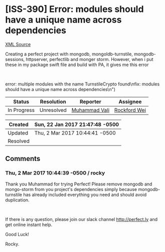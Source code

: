 # [ISS-390] Error: modules should have a unique name across dependencies

[XML Source](../xml/ISS-390.xml)
<p><p>Creating a perfect project with mongodb, mongoldb-turnstile, mongodb-sessions, httpserver, perfectlib and monger storm. However, when i put these in my package swift file and build with PA, it gives me this error</p>

<p> </p>

<p>error: multiple modules with the name TurnstileCrypto found\nfix: modules should have a unique name across dependencies\n")</p></p>





Status|Resolution|Reporter|Assignee
------|----------|--------|--------
In Progress|Unresolved|[Muhammad Vali](vali_stream)|[Rockford Wei]($rocky)





Created|Sun, 22 Jan 2017 21:47:48 -0500
-------|--------------
Updated|Thu, 2 Mar 2017 10:44:41 -0500
Resolved|


## Comments




### Thu, 2 Mar 2017 10:44:39 -0500 / rocky 

<p><p>Thank you Muhammad for trying Perfect! Please remove mongodb and mongo-storm from you project's dependencies simply because mongodb-turnstile has already included everything you need and should avoid duplication.</p>

<p> </p>

<p>If there is any question, please join our slack channel <a href="http://perfect.ly" class="external-link" rel="nofollow">http://perfect.ly</a> and get online instant help. </p>

<p>Good Luck!</p>

<p>Rocky.</p></p>



